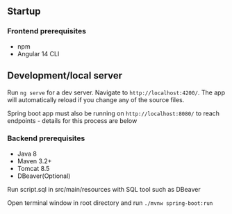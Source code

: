 ## Startup
### Frontend prerequisites
- npm 
- Angular 14 CLI 

## Development/local server

Run `ng serve` for a dev server. Navigate to `http://localhost:4200/`. The app will automatically reload if you change any of the source files.

Spring boot app must also be running on `http://localhost:8080/` to reach endpoints - details for this process are below


### Backend prerequisites
- Java 8
- Maven 3.2+
- Tomcat 8.5
- DBeaver(Optional)

Run script.sql in src/main/resources with SQL tool such as DBeaver

Open terminal window in root directory and run `./mvnw spring-boot:run`





